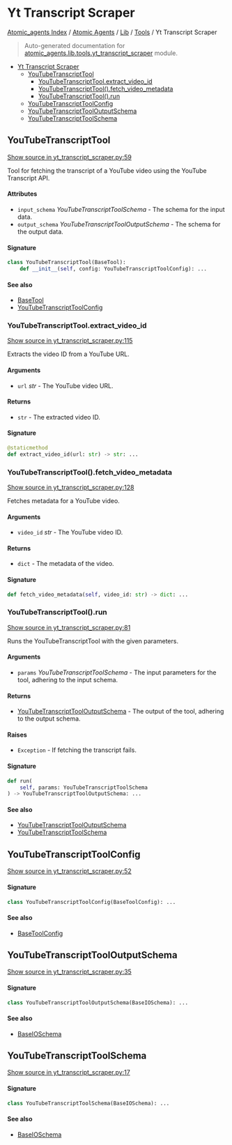 # Yt Transcript Scraper

[Atomic_agents Index](../../../README.md#atomic_agents-index) / [Atomic Agents](../../index.md#atomic-agents) / [Lib](../index.md#lib) / [Tools](./index.md#tools) / Yt Transcript Scraper

> Auto-generated documentation for [atomic_agents.lib.tools.yt_transcript_scraper](../../../../../atomic_agents/lib/tools/yt_transcript_scraper.py) module.

- [Yt Transcript Scraper](#yt-transcript-scraper)
  - [YouTubeTranscriptTool](#youtubetranscripttool)
    - [YouTubeTranscriptTool.extract_video_id](#youtubetranscripttoolextract_video_id)
    - [YouTubeTranscriptTool().fetch_video_metadata](#youtubetranscripttool()fetch_video_metadata)
    - [YouTubeTranscriptTool().run](#youtubetranscripttool()run)
  - [YouTubeTranscriptToolConfig](#youtubetranscripttoolconfig)
  - [YouTubeTranscriptToolOutputSchema](#youtubetranscripttooloutputschema)
  - [YouTubeTranscriptToolSchema](#youtubetranscripttoolschema)

## YouTubeTranscriptTool

[Show source in yt_transcript_scraper.py:59](../../../../../atomic_agents/lib/tools/yt_transcript_scraper.py#L59)

Tool for fetching the transcript of a YouTube video using the YouTube Transcript API.

#### Attributes

- `input_schema` *YouTubeTranscriptToolSchema* - The schema for the input data.
- `output_schema` *YouTubeTranscriptToolOutputSchema* - The schema for the output data.

#### Signature

```python
class YouTubeTranscriptTool(BaseTool):
    def __init__(self, config: YouTubeTranscriptToolConfig): ...
```

#### See also

- [BaseTool](./base.md#basetool)
- [YouTubeTranscriptToolConfig](#youtubetranscripttoolconfig)

### YouTubeTranscriptTool.extract_video_id

[Show source in yt_transcript_scraper.py:115](../../../../../atomic_agents/lib/tools/yt_transcript_scraper.py#L115)

Extracts the video ID from a YouTube URL.

#### Arguments

- `url` *str* - The YouTube video URL.

#### Returns

- `str` - The extracted video ID.

#### Signature

```python
@staticmethod
def extract_video_id(url: str) -> str: ...
```

### YouTubeTranscriptTool().fetch_video_metadata

[Show source in yt_transcript_scraper.py:128](../../../../../atomic_agents/lib/tools/yt_transcript_scraper.py#L128)

Fetches metadata for a YouTube video.

#### Arguments

- `video_id` *str* - The YouTube video ID.

#### Returns

- `dict` - The metadata of the video.

#### Signature

```python
def fetch_video_metadata(self, video_id: str) -> dict: ...
```

### YouTubeTranscriptTool().run

[Show source in yt_transcript_scraper.py:81](../../../../../atomic_agents/lib/tools/yt_transcript_scraper.py#L81)

Runs the YouTubeTranscriptTool with the given parameters.

#### Arguments

- `params` *YouTubeTranscriptToolSchema* - The input parameters for the tool, adhering to the input schema.

#### Returns

- [YouTubeTranscriptToolOutputSchema](#youtubetranscripttooloutputschema) - The output of the tool, adhering to the output schema.

#### Raises

- `Exception` - If fetching the transcript fails.

#### Signature

```python
def run(
    self, params: YouTubeTranscriptToolSchema
) -> YouTubeTranscriptToolOutputSchema: ...
```

#### See also

- [YouTubeTranscriptToolOutputSchema](#youtubetranscripttooloutputschema)
- [YouTubeTranscriptToolSchema](#youtubetranscripttoolschema)



## YouTubeTranscriptToolConfig

[Show source in yt_transcript_scraper.py:52](../../../../../atomic_agents/lib/tools/yt_transcript_scraper.py#L52)

#### Signature

```python
class YouTubeTranscriptToolConfig(BaseToolConfig): ...
```

#### See also

- [BaseToolConfig](./base.md#basetoolconfig)



## YouTubeTranscriptToolOutputSchema

[Show source in yt_transcript_scraper.py:35](../../../../../atomic_agents/lib/tools/yt_transcript_scraper.py#L35)

#### Signature

```python
class YouTubeTranscriptToolOutputSchema(BaseIOSchema): ...
```

#### See also

- [BaseIOSchema](../../agents/base_agent.md#baseagentio)



## YouTubeTranscriptToolSchema

[Show source in yt_transcript_scraper.py:17](../../../../../atomic_agents/lib/tools/yt_transcript_scraper.py#L17)

#### Signature

```python
class YouTubeTranscriptToolSchema(BaseIOSchema): ...
```

#### See also

- [BaseIOSchema](../../agents/base_agent.md#baseagentio)